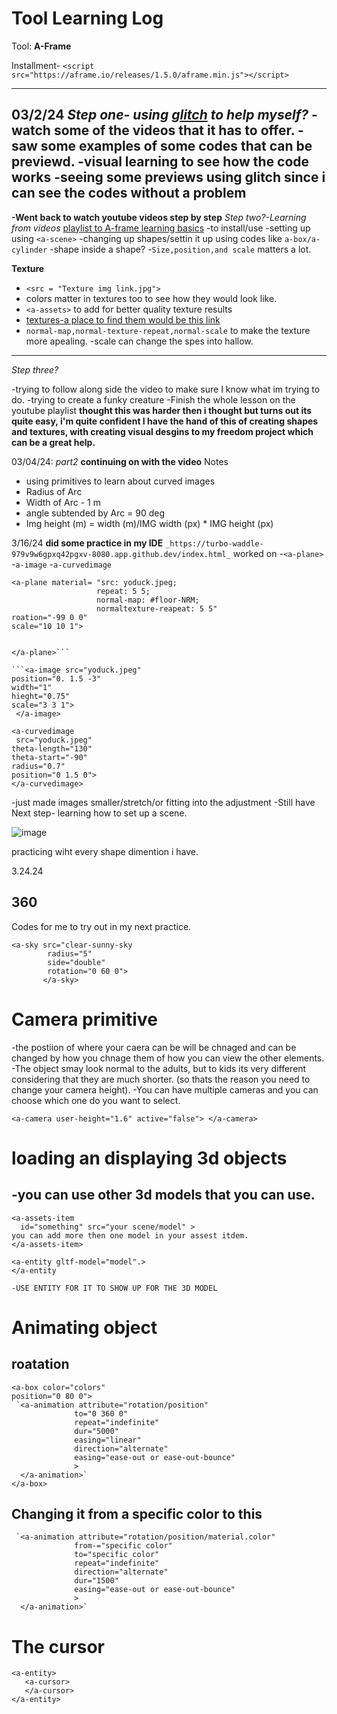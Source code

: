 # Tool Learning Log

Tool: **A-Frame**

 Installment- `<script src="https://aframe.io/releases/1.5.0/aframe.min.js"></script>`

---
03/2/24
*Step one- using [glitch](https://glitch.com/~aframe-basic-guide) to help myself?*
-watch some of the videos that it has to offer.
-saw some examples of some codes that can be previewd.
-visual learning to see how the code works
-seeing some previews using glitch since i can see the codes without a problem
---
  **-Went back to watch youtube videos step by step**
*Step two?-Learning from videos*
[playlist to A-frame learning basics](https://youtube.com/playlist?list=PL8MkBHej75fJD-HveDzm4xKrciC5VfYuV&si=F18tOmhkw-vy0lCu)
-to install/use
-setting up using `<a-scene>`
-changing up shapes/settin it up using codes like `a-box/a-cylinder`
-shape inside a shape?
-`Size,position,and scale` matters a lot.

   **Texture**
- `<src = "Texture img link.jpg">`
- colors matter in textures too to see how they would look like.
- `<a-assets>` to add for better quality texture results
- [textures-a place to find them would be this link ](https://www.textures.com/searchq=Brick)
- `normal-map,normal-texture-repeat,normal-scale` to make the
texture more apealing.
-scale can change the spes into hallow.
---
*Step three?*

-trying to follow along side the video to make sure I know
what im trying to do.
-trying to create a funky creature
-Finish the whole lesson on the youtube playlist
**thought this was harder then i thought 
but turns out its quite easy, i'm quite confident
I have the hand of this of creating shapes
and textures, with creating visual desgins to my freedom project which can be a great help.**

03/04/24:
*part2*
**continuing on with the video**
Notes
- using primitives to learn about curved images
- Radius of Arc
- Width of Arc - 1 m
- angle subtended by Arc = 90 deg
- Img height (m) = width (m)/IMG width (px) * IMG height (px)

3/16/24
**did some practice in my IDE**
`_https://turbo-waddle-979v9w6gpxq42pgxv-8080.app.github.dev/index.html_`
worked on 
-`<a-plane>`
-`a-image`
-`a-curvedimage`

```
<a-plane material= "src: yoduck.jpeg;
                   repeat: 5 5;
                   normal-map: #floor-NRM;
                   normaltexture-reapeat: 5 5"
roation="-99 0 0"
scale="10 10 1">


</a-plane>```

```<a-image src="yoduck.jpeg"
position="0. 1.5 -3"
width="1"
hieght="0.75"
scale="3 3 1">
 </a-image>
```

```
<a-curvedimage
 src="yoduck.jpeg"
theta-length="130"
theta-start="-90"
radius="0.7"
position="0 1.5 0">
</a-curvedimage>

```
-just made images smaller/stretch/or fitting into the adjustment
-Still have
Next step- learning how to set up a scene. 

![image](https://github.com/XueL6135/sep10-freedom-project/assets/146861517/4edb1120-ac91-4ff0-8cc9-22d25e5153b1)

practicing wiht every shape dimention i have.

<!-- 
* Links you used today (websites, videos, etc)
* Things you tried, progress you made, etc
* Challenges, a-ha moments, etc
* Questions you still have
* What you're going to try next
-->

3.24.24

## 360 ##
Codes for me to try out in my next practice.

```
<a-sky src="clear-sunny-sky
        radius="5"
        side="double"
        rotation="0 60 0">
       </a-sky>
```

# Camera primitive #
-the postiion of where your caera can be will be chnaged and can be changed by how you chnage them of how you can view the other elements.
-The object smay look normal to the adults, but to kids its very different considering that they are much shorter. (so thats the reason you need to change 
your camera height).
-You can have multiple cameras and you can choose which one do you want to select.

`<a-camera
  user-height="1.6"
  active="false">
</a-camera>
`

# loading an displaying 3d objects #
-you can use other 3d models that you can use.
-

```
<a-assets-item
  id="something" src="your scene/model" >
you can add more then one model in your assest itdem.
</a-assets-item>

<a-entity gltf-model="model".>
</a-entity

-USE ENTITY FOR IT TO SHOW UP FOR THE 3D MODEL

```

# Animating object #

## roatation ##
```
<a-box color="colors"
position="0 80 0">
 `<a-animation attribute="rotation/position"
              to="0 360 0"
              repeat="indefinite"
              dur="5000"
              easing="linear"
              direction="alternate"
              easing="ease-out or ease-out-bounce"
              >
  </a-animation>`
</a-box>
```

## Changing it from a specific color to this ##
```
 `<a-animation attribute="rotation/position/material.color"
              from-="specific color"
              to="specific color"
              repeat="indefinite"
              direction="alternate"
              dur="1500"
              easing="ease-out or ease-out-bounce"
              >
  </a-animation>`
```

# The cursor #
```
<a-entity>
   <a-cursor>
   </a-cursor>
</a-entity>
```
